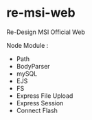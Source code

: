 # re-msi-web
Re-Design MSI Official Web

Node Module : 
- Path
- BodyParser
- mySQL
- EJS
- FS
- Express File Upload
- Express Session
- Connect Flash

